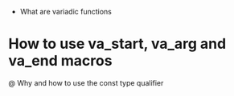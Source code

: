 * What are variadic functions
# How to use va_start, va_arg and va_end macros
@ Why and how to use the const type qualifier
